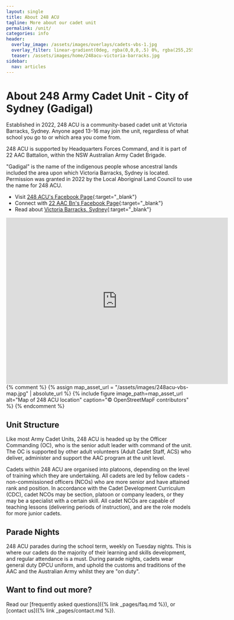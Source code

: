 ```yaml
---
layout: single
title: About 248 ACU
tagline: More about our cadet unit
permalink: /unit/
categories: info
header:
  overlay_image: /assets/images/overlays/cadets-vbs-1.jpg
  overlay_filter: linear-gradient(0deg, rgba(0,0,0,.5) 0%, rgba(255,255,255,.1) 100%)
  teaser: /assets/images/home/248acu-victoria-barracks.jpg
sidebar:
  nav: articles
---
```


# About 248 Army Cadet Unit - City of Sydney (Gadigal)

Established in 2022, 248 ACU is a community-based cadet unit at Victoria Barracks, Sydney. Anyone aged 13-16 may join the unit, regardless of what school you go to or which area you come from. 

248 ACU is supported by Headquarters Forces Command, and it is part of 22 AAC Battalion, within the NSW Australian Army Cadet Brigade. 

"Gadigal" is the name of the indigenous people whose ancestral lands included the area upon which Victoria Barracks, Sydney is located. Permission was granted in 2022 by the Local Aboriginal Land Council to use the name for 248 ACU.

- Visit [248 ACU's Facebook Page](https://www.facebook.com/248acu){:target="_blank"}
- Connect with [22 AAC Bn's Facebook Page](https://www.facebook.com/22aacbn){:target="_blank"}
- Read about [Victoria Barracks, Sydney](https://www.defence.gov.au/about/base-locations/victoria-barracks-sydney){:target="_blank"}

<iframe src="https://www.google.com/maps/embed?pb=!1m18!1m12!1m3!1d936.809916248336!2d151.22417651523037!3d-33.88497936844477!2m3!1f0!2f0!3f0!3m2!1i1024!2i768!4f13.1!3m3!1m2!1s0x6b12ae05b0e652d3%3A0x22e90d507d2fd1bc!2sVictoria%20Barracks%2C%2010%20Oxford%20St%2C%20Paddington%20NSW%202021!5e0!3m2!1sen!2sau!4v1657125733812!5m2!1sen!2sau" width="600" height="450" style="border:0;" allowfullscreen="" loading="lazy" referrerpolicy="no-referrer-when-downgrade"></iframe>
{% comment %}
{% assign map_asset_url = "/assets/images/248acu-vbs-map.jpg" | absolute_url %}
{% include figure image_path=map_asset_url alt="Map of 248 ACU location" caption="© OpenStreetMapF contributors" %}
{% endcomment %}

## Unit Structure 

Like most Army Cadet Units, 248 ACU is headed up by the Officer Commanding (OC), who is the senior adult leader with command of the unit. The OC is supported by other adult volunteers (Adult Cadet Staff, ACS) who deliver, administer and support the AAC program at the unit level.

Cadets within 248 ACU are organised into platoons, depending on the level of training which they are undertaking. All cadets are led by fellow cadets - non-commissioned officers (NCOs) who are more senior and have attained rank and position. In accordance with the Cadet Development Curriculum (CDC), cadet NCOs may be section, platoon or company leaders, or they may be a specialist with a certain skill. All cadet NCOs are capable of teaching lessons (delivering periods of instruction), and are the role models for more junior cadets.

## Parade Nights

248 ACU parades during the school term, weekly on Tuesday nights. This is where our cadets do the majority of their learning and skills development, and regular attendance is a must. During parade nights, cadets wear general duty DPCU uniform, and uphold the customs and traditions of the AAC and the Australian Army whilst they are "on duty". 

## Want to find out more? 

Read our [frequently asked questions]({% link _pages/faq.md %}), or [contact us]({% link _pages/contact.md %}). 